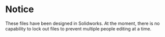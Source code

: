 # Notice
These files have been designed in Solidworks. At the moment, there is no capability to lock out files to prevent multiple people editing at a time. 
